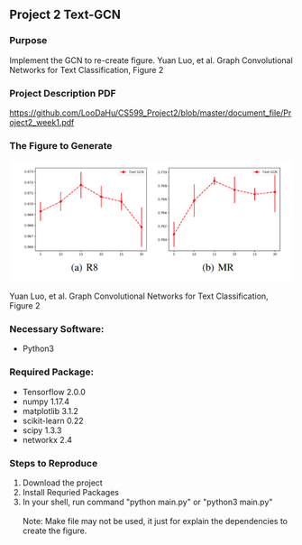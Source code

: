 ## Project 2 Text-GCN 

### Purpose

Implement the GCN to re-create figure. Yuan Luo, et al. Graph Convolutional Networks for Text Classification, Figure 2

### Project Description PDF

https://github.com/LooDaHu/CS599_Project2/blob/master/document_file/Project2_week1.pdf

### The Figure to Generate

![avatar](https://github.com/LooDaHu/CS599_Project2/blob/master/document_file/Graph_Convolutional_Networks_for_Text_Classification_figure2.png?raw=true)

Yuan Luo, et al. Graph Convolutional Networks for Text Classification, Figure 2



### Necessary Software: 
* Python3
### Required Package: 
* Tensorflow 2.0.0 <br>
* numpy 1.17.4 <br>
* matplotlib 3.1.2 <br>
* scikit-learn 0.22 <br>
* scipy 1.3.3 <br>
* networkx 2.4 <br></li>

### Steps to Reproduce
1. Download the project 
2. Install Requried Packages 
3. In your shell, run command "python main.py" or "python3 main.py"<br><br>
Note: Make file may not be used, it just for explain the dependencies to create the figure.
